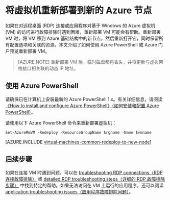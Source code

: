 <properties 
	pageTitle="重新部署 Windows 虚拟机 |Azure" 
	description="说明如何通过重新部署 Windows 虚拟机来缓解 RDP 连接问题。" 
	services="virtual-machines-windows" 
	documentationCenter="virtual-machines" 
	authors="iainfoulds" 
	manager="timlt"
	tags="azure-resource-manager,top-support-issue" 
/>
	

<tags
	ms.service="virtual-machines-windows"
	ms.date="06/28/2016"
	wacn.date="08/15/2016"/>


# 将虚拟机重新部署到新的 Azure 节点

如果在对远程桌面 (RDP) 连接或应用程序对基于 Windows 的 Azure 虚拟机 (VM) 的访问进行故障排除时遇到困难，重新部署 VM 可能会有帮助。重新部署 VM 时，将 VM 移到 Azure 基础结构中的新节点，然后重新打开它，同时保留所有配置选项和关联的资源。本文介绍了如何使用 Azure PowerShell 或 Azure 门户预览重新部署 VM。

> [AZURE.NOTE] 重新部署 VM 后，临时磁盘都将丢失，并将更新与虚拟网络接口相关联的动态 IP 地址。

## 使用 Azure PowerShell

请确保已在计算机上安装最新的 Azure PowerShell 1.x。有关详细信息，请阅读[《How to install and configure Azure PowerShell》（如何安装和配置 Azure PowerShell）](/documentation/articles/powershell-install-configure/)。

请使用以下 Azure PowerShell 命令来重新部署虚拟机：

	Set-AzureRmVM -Redeploy -ResourceGroupName $rgname -Name $vmname 


[AZURE.INCLUDE [virtual-machines-common-redeploy-to-new-node](../../includes/virtual-machines-common-redeploy-to-new-node.md)]


## 后续步骤
如果在连接 VM 时遇到问题，可以在 [troubleshooting RDP connections（RDP 连接故障排除）](/documentation/articles/virtual-machines-windows-troubleshoot-rdp-connection/) 或 [detailed RDP troubleshooting steps（详细的 RDP 故障排除步骤）](/documentation/articles/virtual-machines-windows-detailed-troubleshoot-rdp/) 中找到特定的帮助。如果无法访问在 VM 上运行的应用程序，还可以阅读 [application troubleshooting issues（应用程序故障排除问题）](/documentation/articles/virtual-machines-windows-troubleshoot-app-connection/)。

<!---HONumber=Mooncake_0808_2016-->